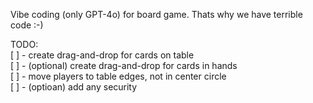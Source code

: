 Vibe coding (only GPT-4o) for board game. Thats why we have terrible code :-)


TODO:   
[ ] - create drag-and-drop for cards on table   
[ ] - (optional) create drag-and-drop for cards in hands   
[ ] - move players to table edges, not in center circle    
[ ] - (optioan) add any  security    